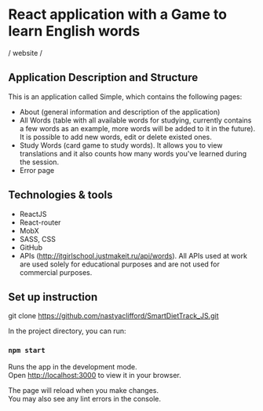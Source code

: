 # React application with a Game to learn English words

/ website /

## Application Description and Structure

This is an application called Simple, which contains the following pages: 
- About (general information and description of the application)
- All Words (table with all available words for studying, currently contains a few words as an example, more words will be added to it in the future). It is possible to add new words, edit or delete existed ones.
- Study Words (card game to study words). It allows you to view translations and it also counts how many words you've learned during the session.
- Error page

## Technologies & tools 

* ReactJS
* React-router
* MobX
* SASS, CSS
* GitHub
* APIs (http://itgirlschool.justmakeit.ru/api/words). All APIs used at work are used solely for educational purposes and are not used for commercial purposes.


## Set up instruction

git clone https://github.com/nastyaclifford/SmartDietTrack_JS.git

In the project directory, you can run:

### `npm start`

Runs the app in the development mode.\
Open [http://localhost:3000](http://localhost:3000) to view it in your browser.

The page will reload when you make changes.\
You may also see any lint errors in the console.

